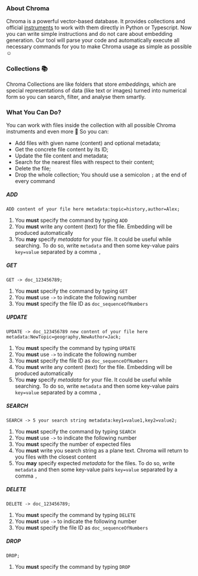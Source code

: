 ### About Chroma
Chroma is a powerful vector-based database. It provides collections and official [instruments](https://docs.trychroma.com/docs/collections/manage-collections) to work with them directly in Python or Typescript. Now you can write simple instructions and do not care about embedding generation. Our tool will parse your code and automatically execute all necessary commands for you to make Chroma usage as simple as possible ☺️

### Collections 📚
Chroma Collections are like folders that store *embeddings*, which are special representations of data (like text or images) turned into numerical form so you can search, filter, and analyse them smartly.

### What You Can Do?
You can work with files inside the collection with all possible Chroma instruments and even more 🤩 So you can:
- Add files with given name (content) and optional metadata;
- Get the concrete file content by its ID;
- Update the file content and metadata;
- Search for the nearest files with respect to their content;
- Delete the file;
- Drop the whole collection;
You should use a semicolon `;` at the end of every command

##### ADD
`ADD content of your file here metadata:topic=history,author=Alex;`
1. You **must** specify the command by typing `ADD`
2. You **must** write any content (text) for the file. Embedding will be produced automatically
3. You **may** specify *metadata* for your file. It could be useful while searching. To do so, write `metadata` and then some key-value pairs `key=value` separated by a comma `,`
##### GET
`GET -> doc_123456789;`
1. You **must** specify the command by typing `GET`
2. You **must** use `->` to indicate the following number
3. You **must** specify the file ID as `doc_sequenceOfNumbers`
##### UPDATE
`UPDATE -> doc_123456789 new content of your file here metadata:NewTopic=geography,NewAuthor=Jack;`
1. You **must** specify the command by typing `UPDATE`
2. You **must** use `->` to indicate the following number
3. You **must** specify the file ID as `doc_sequenceOfNumbers`
4. You **must** write any content (text) for the file. Embedding will be produced automatically
5. You **may** specify *metadata* for your file. It could be useful while searching. To do so, write `metadata` and then some key-value pairs `key=value` separated by a comma `,`
##### SEARCH
`SEARCH -> 5 your search string metadata:key1=value1,key2=value2;`
1. You **must** specify the command by typing `SEARCH`
2. You **must** use `->` to indicate the following number
3. You **must** specify the number of expected files
4. You **must** write you search string as a plane text. Chroma will return to you files with the closest content
5. You **may** specify expected *metadata* for the files. To do so, write `metadata` and then some key-value pairs `key=value` separated by a comma `,`
##### DELETE
`DELETE -> doc_123456789;`
1. You **must** specify the command by typing `DELETE`
2. You **must** use `->` to indicate the following number
3. You **must** specify the file ID as `doc_sequenceOfNumbers`
##### DROP
`DROP;`
1. You **must** specify the command by typing `DROP`  